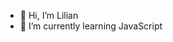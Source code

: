 - 👋 Hi, I’m Lilian
- 🌱 I’m currently learning JavaScript

<!---
DaniM0613/DaniM0613 is a ✨ special ✨ repository because its `README.md` (this file) appears on your GitHub profile.
You can click the Preview link to take a look at your changes.
--->
